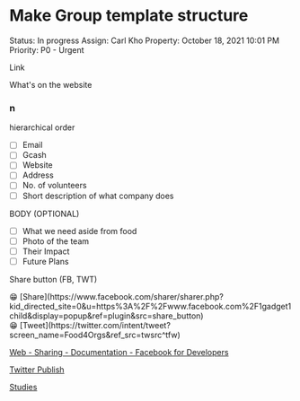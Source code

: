# Make Group template structure

Status: In progress
Assign: Carl Kho
Property: October 18, 2021 10:01 PM
Priority: P0 - Urgent

Link

What's on the website

### n

 hierarchical order

- [ ]  Email
- [ ]  Gcash
- [ ]  Website
- [ ]  Address
- [ ]  No. of volunteers
- [ ]  Short description of what company does

BODY (OPTIONAL)

- [ ]  What we need aside from food
- [ ]  Photo of the team
- [ ]  Their Impact
- [ ]  Future Plans

Share button (FB, TWT)

<aside>
😁 [Share](https://www.facebook.com/sharer/sharer.php?kid_directed_site=0&u=https%3A%2F%2Fwww.facebook.com%2F1gadget1child&display=popup&ref=plugin&src=share_button)

</aside>

<aside>
😁 [Tweet](https://twitter.com/intent/tweet?screen_name=Food4Orgs&ref_src=twsrc^tfw)

</aside>

[Web - Sharing - Documentation - Facebook for Developers](https://developers.facebook.com/docs/sharing/web/)

[Twitter Publish](https://publish.twitter.com/)

[Studies](Make%20Group%20template%20structure%20f96f3444d1434b8b8ff943d918741ca4/Studies%2056f304f7b58e41f78c1b8cb7cb803a63.md)